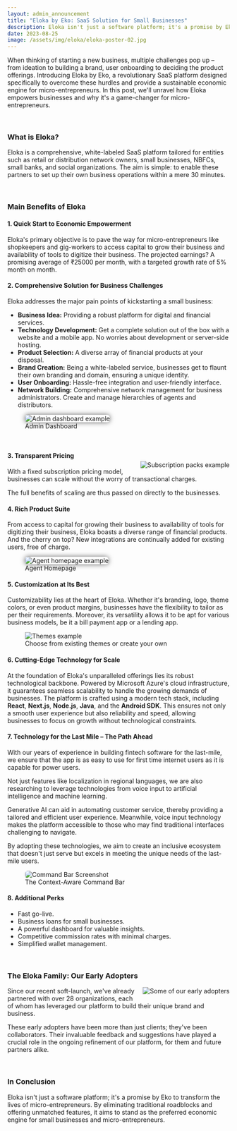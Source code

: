```yaml
---
layout: admin_announcement
title: "Eloka by Eko: SaaS Solution for Small Businesses"
description: Eloka isn't just a software platform; it's a promise by Eko to transform the lives of micro-entrepreneurs. By eliminating traditional roadblocks and offering unmatched features, it aims to stand as the preferred economic engine for small businesses and micro-entrepreneurs.
date: 2023-08-25
image: /assets/img/eloka/eloka-poster-02.jpg
---
```



When thinking of starting a new business, multiple challenges pop up – from ideation to building a brand, user onboarding to deciding the product offerings. Introducing Eloka by Eko, a revolutionary SaaS platform designed specifically to overcome these hurdles and provide a sustainable economic engine for micro-entrepreneurs. In this post, we'll unravel how Eloka empowers businesses and why it's a game-changer for micro-entrepreneurs.

<br>

### **What is Eloka?**

Eloka is a comprehensive, white-labeled SaaS platform tailored for entities such as retail or distribution network owners, small businesses, NBFCs, small banks, and social organizations. The aim is simple: to enable these partners to set up their own business operations within a mere 30 minutes.


<br>

### **Main Benefits of Eloka**


#### 1. Quick Start to Economic Empowerment

Eloka's primary objective is to pave the way for micro-entrepreneurs like shopkeepers and gig-workers to access capital to grow their business and availability of tools to digitize their business. The projected earnings? A promising average of ₹25000 per month, with a targeted growth rate of 5% month on month.


#### 2. Comprehensive Solution for Business Challenges

Eloka addresses the major pain points of kickstarting a small business:

* **Business Idea:** Providing a robust platform for digital and financial services.
* **Technology Development:** Get a complete solution out of the box with a website and a mobile app. No worries about development or server-side hosting.
* **Product Selection:** A diverse array of financial products at your disposal.
* **Brand Creation:** Being a white-labeled service, businesses get to flaunt their own branding and domain, ensuring a unique identity.
* **User Onboarding:** Hassle-free integration and user-friendly interface.
* **Network Building:** Comprehensive network management for business administrators. Create and manage hierarchies of agents and distributors.

<figure>
  <img src="/assets/img/eloka/screen03.jpg" alt="Admin dashboard example" style="max-width:600px;box-shadow:0px 0px 12px 0px rgba(0,0,0,0.6);border-radius:6px;">
  <figcaption>Admin Dashboard</figcaption>
</figure>

<br>

#### 3. Transparent Pricing

<img src="/assets/img/eloka/eloka-packs.jpg" alt="Subscription packs example" style="max-width:350px;float:right; margin: -15px 0px 15px 15px;">

With a fixed subscription pricing model, businesses can scale without the worry of transactional charges.

The full benefits of scaling are thus passed on directly to the businesses.


#### 4. Rich Product Suite

<!-- <img src="/assets/img/eloka/screen02.jpg" alt="Admin dashboard example" style="max-width:350px;float:right;margin:0px 0px 15px 15px;box-shadow:0px 0px 12px 0px rgba(0,0,0,0.6);"> -->

From access to capital for growing their business to availability of tools for digitizing their business, Eloka boasts a diverse range of financial products. And the cherry on top? New integrations are continually added for existing users, free of charge.

<figure>
  <img src="/assets/img/eloka/screen02.jpg" alt="Agent homepage example" style="max-width:600px;box-shadow:0px 0px 12px 0px rgba(0,0,0,0.6);border-radius:6px;">
  <figcaption>Agent Homepage</figcaption>
</figure>


#### 5. Customization at Its Best

<!-- <img src="/assets/img/eloka/eloka_themes_1.png" alt="Themes example" style="max-width:350px;float:right; margin: 0px 0px 15px 15px;"> -->

Customizability lies at the heart of Eloka. Whether it's branding, logo, theme colors, or even product margins, businesses have the flexibility to tailor as per their requirements. Moreover, its versatility allows it to be apt for various business models, be it a bill payment app or a lending app.

<figure>
  <img src="/assets/img/eloka/eloka_themes_1.png" alt="Themes example" style="max-width:600px;">
  <figcaption>Choose from existing themes or create your own</figcaption>
</figure>



#### 6. Cutting-Edge Technology for Scale

At the foundation of Eloka's unparalleled offerings lies its robust technological backbone. Powered by Microsoft Azure's cloud infrastructure, it guarantees seamless scalability to handle the growing demands of businesses. The platform is crafted using a modern tech stack, including **React**, **Next.js**, **Node.js**, **Java**, and the **Android SDK**. This ensures not only a smooth user experience but also reliability and speed, allowing businesses to focus on growth without technological constraints.

#### 7. Technology for the Last Mile – The Path Ahead

With our years of experience in building fintech software for the last-mile, we ensure that the app is as easy to use for first time internet users as it is capable for power users.

Not just features like localization in regional languages, we are also researching to leverage technologies from voice input to artificial intelligence and machine learning.

Generative AI can aid in automating customer service, thereby providing a tailored and efficient user experience. Meanwhile, voice input technology makes the platform accessible to those who may find traditional interfaces challenging to navigate.

By adopting these technologies, we aim to create an inclusive ecosystem that doesn't just serve but excels in meeting the unique needs of the last-mile users.


<figure>
  <img src="/assets/img/eloka/eloka-kbar.jpg" alt="Command Bar Screenshot" style="max-width:600px;border-radius:6px;">
  <figcaption>The Context-Aware Command Bar</figcaption>
</figure>



#### 8. Additional Perks

* Fast go-live.
* Business loans for small businesses.
* A powerful dashboard for valuable insights.
* Competitive commission rates with minimal charges.
* Simplified wallet management.


<br>

### **The Eloka Family: Our Early Adopters**

<!-- ![Our Partners](/assets/img/eloka/partner-cloud.jpg =600x399) -->
<img src="/assets/img/eloka/partner-cloud.jpg" alt="Some of our early adopters" style="max-width:400px;float:right; margin:0px 0px 15px 15px;">

Since our recent soft-launch, we've already partnered with over 28 organizations, each of whom has leveraged our platform to build their unique brand and business.

These early adopters have been more than just clients; they've been collaborators. Their invaluable feedback and suggestions have played a crucial role in the ongoing refinement of our platform, for them and future partners alike.


<br>

### **In Conclusion**

Eloka isn't just a software platform; it's a promise by Eko to transform the lives of micro-entrepreneurs. By eliminating traditional roadblocks and offering unmatched features, it aims to stand as the preferred economic engine for small businesses and micro-entrepreneurs.
